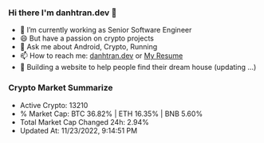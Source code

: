 ### Hi there I'm danhtran.dev 👋

- 🔭 I’m currently working as Senior Software Engineer
- 😄 But have a passion on crypto projects
- 💬 Ask me about Android, Crypto, Running 
- 📫 How to reach me: <a href="https://danhtran.dev" target="_blank">danhtran.dev</a> or <a href="Dan-Resume.pdf" target="_blank">My Resume</a>
- 🌱 Building a website to help people find their dream house (updating ...)

### Crypto Market Summarize
- Active Crypto: 13210
- % Market Cap: BTC 36.82% | ETH 16.35% | BNB 5.60%
- Total Market Cap Changed 24h: 2.94%
- Updated At: 11/23/2022, 9:14:51 PM
